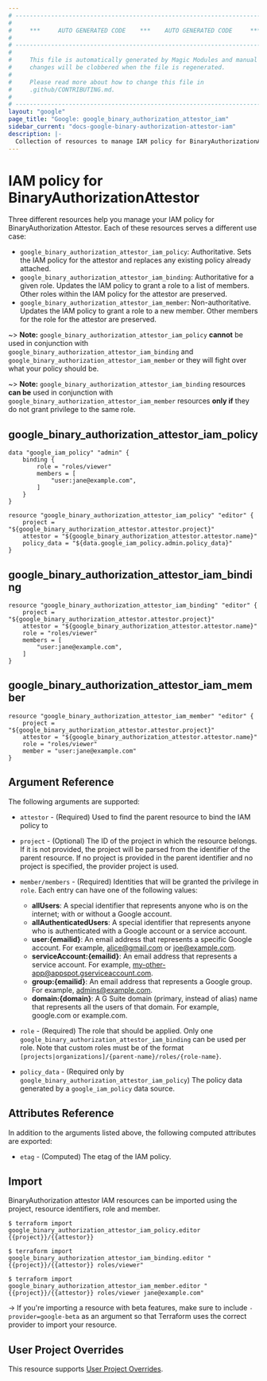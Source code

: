 ```yaml
---
# ----------------------------------------------------------------------------
#
#     ***     AUTO GENERATED CODE    ***    AUTO GENERATED CODE     ***
#
# ----------------------------------------------------------------------------
#
#     This file is automatically generated by Magic Modules and manual
#     changes will be clobbered when the file is regenerated.
#
#     Please read more about how to change this file in
#     .github/CONTRIBUTING.md.
#
# ----------------------------------------------------------------------------
layout: "google"
page_title: "Google: google_binary_authorization_attestor_iam"
sidebar_current: "docs-google-binary-authorization-attestor-iam"
description: |-
  Collection of resources to manage IAM policy for BinaryAuthorizationAttestor
---
```


# IAM policy for BinaryAuthorizationAttestor
Three different resources help you manage your IAM policy for BinaryAuthorization Attestor. Each of these resources serves a different use case:

* `google_binary_authorization_attestor_iam_policy`: Authoritative. Sets the IAM policy for the attestor and replaces any existing policy already attached.
* `google_binary_authorization_attestor_iam_binding`: Authoritative for a given role. Updates the IAM policy to grant a role to a list of members. Other roles within the IAM policy for the attestor are preserved.
* `google_binary_authorization_attestor_iam_member`: Non-authoritative. Updates the IAM policy to grant a role to a new member. Other members for the role for the attestor are preserved.

~> **Note:** `google_binary_authorization_attestor_iam_policy` **cannot** be used in conjunction with `google_binary_authorization_attestor_iam_binding` and `google_binary_authorization_attestor_iam_member` or they will fight over what your policy should be.

~> **Note:** `google_binary_authorization_attestor_iam_binding` resources **can be** used in conjunction with `google_binary_authorization_attestor_iam_member` resources **only if** they do not grant privilege to the same role.



## google\_binary\_authorization\_attestor\_iam\_policy

```hcl
data "google_iam_policy" "admin" {
	binding {
		role = "roles/viewer"
		members = [
			"user:jane@example.com",
		]
	}
}

resource "google_binary_authorization_attestor_iam_policy" "editor" {
	project = "${google_binary_authorization_attestor.attestor.project}"
	attestor = "${google_binary_authorization_attestor.attestor.name}"
	policy_data = "${data.google_iam_policy.admin.policy_data}"
}
```

## google\_binary\_authorization\_attestor\_iam\_binding

```hcl
resource "google_binary_authorization_attestor_iam_binding" "editor" {
	project = "${google_binary_authorization_attestor.attestor.project}"
	attestor = "${google_binary_authorization_attestor.attestor.name}"
	role = "roles/viewer"
	members = [
		"user:jane@example.com",
	]
}
```

## google\_binary\_authorization\_attestor\_iam\_member

```hcl
resource "google_binary_authorization_attestor_iam_member" "editor" {
	project = "${google_binary_authorization_attestor.attestor.project}"
	attestor = "${google_binary_authorization_attestor.attestor.name}"
	role = "roles/viewer"
	member = "user:jane@example.com"
}
```

## Argument Reference

The following arguments are supported:

* `attestor` - (Required) Used to find the parent resource to bind the IAM policy to

* `project` - (Optional) The ID of the project in which the resource belongs.
    If it is not provided, the project will be parsed from the identifier of the parent resource. If no project is provided in the parent identifier and no project is specified, the provider project is used.

* `member/members` - (Required) Identities that will be granted the privilege in `role`.
  Each entry can have one of the following values:
  * **allUsers**: A special identifier that represents anyone who is on the internet; with or without a Google account.
  * **allAuthenticatedUsers**: A special identifier that represents anyone who is authenticated with a Google account or a service account.
  * **user:{emailid}**: An email address that represents a specific Google account. For example, alice@gmail.com or joe@example.com.
  * **serviceAccount:{emailid}**: An email address that represents a service account. For example, my-other-app@appspot.gserviceaccount.com.
  * **group:{emailid}**: An email address that represents a Google group. For example, admins@example.com.
  * **domain:{domain}**: A G Suite domain (primary, instead of alias) name that represents all the users of that domain. For example, google.com or example.com.

* `role` - (Required) The role that should be applied. Only one
    `google_binary_authorization_attestor_iam_binding` can be used per role. Note that custom roles must be of the format
    `[projects|organizations]/{parent-name}/roles/{role-name}`.

* `policy_data` - (Required only by `google_binary_authorization_attestor_iam_policy`) The policy data generated by
  a `google_iam_policy` data source.

## Attributes Reference

In addition to the arguments listed above, the following computed attributes are
exported:

* `etag` - (Computed) The etag of the IAM policy.

## Import

BinaryAuthorization attestor IAM resources can be imported using the project, resource identifiers, role and member.

```
$ terraform import google_binary_authorization_attestor_iam_policy.editor {{project}}/{{attestor}}

$ terraform import google_binary_authorization_attestor_iam_binding.editor "{{project}}/{{attestor}} roles/viewer"

$ terraform import google_binary_authorization_attestor_iam_member.editor "{{project}}/{{attestor}} roles/viewer jane@example.com"
```

-> If you're importing a resource with beta features, make sure to include `-provider=google-beta`
as an argument so that Terraform uses the correct provider to import your resource.

## User Project Overrides

This resource supports [User Project Overrides](https://www.terraform.io/docs/providers/google/provider_reference.html#user_project_override).
